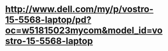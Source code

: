 # http://www.dell.com/my/p/vostro-15-5568-laptop/pd?oc=w51815023mycom&model_id=vostro-15-5568-laptop
